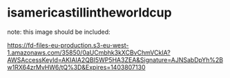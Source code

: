 isamericastillintheworldcup
===========================


note: this image should be included:

https://fd-files-eu-production.s3-eu-west-1.amazonaws.com/35850/0aUCmbhk3kXCBvChmVCkIA?AWSAccessKeyId=AKIAIA2QBI5WP5HA3ZEA&Signature=AJNSabDpYh%2Bw1RX64zrMvHW6/tQ%3D&Expires=1403807130
